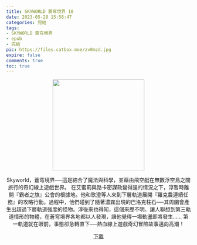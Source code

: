 ```yaml
---
title: SKYWORLD 蒼穹境界 10
date: 2023-05-28 15:58:47
categories: 完結
tags:
- SKYWORLD 蒼穹境界
- epub
- 完結
pic: https://files.catbox.moe/zv0mzd.jpg
expire: false
comments: true
toc: true
---
```


<div style="text-align:center" class="kratos-post-content">

<img width="250px" src="https://files.catbox.moe/zv0mzd.jpg">

<p>
Skyworld，蒼穹境界──這是結合了魔法與科學，並藉由飛空艇在無數浮空島之間旅行的奇幻線上遊戲世界。
在艾蜜莉與路卡密謀政變得逞的情況之下，淳暫時離開『霸者之旗』公會的根據地。他和歌澄等人來到下層軌道展開『羅克農連續任務』的攻略行動。過程中，他們碰到了隨著濃霧出現的巴洛克柱石──其周圍會產生出超過下層軌道強度的怪物。淳後來也得知，這個來歷不明、讓人聯想到第三軌道情形的物體，在蒼穹境界各地都以人發現，讓他覺得一場動盪即將發生……
第一軌道就在眼前，事態卻急轉直下──熱血線上遊戲奇幻冒險故事邁向高潮！
</p>

<p>
<a href="https://epubdatabase.azurewebsites.net/EBOOKS/EPUB/完結/SKYWORLD蒼穹境界/SKYWORLD蒼穹境界10.epub?download=1">下載</a>
</p>

</div>